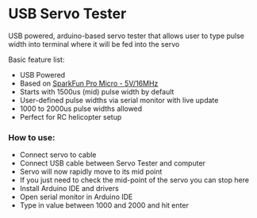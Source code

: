 # USB Servo Tester

USB powered, arduino-based servo tester that allows user to type pulse width into terminal where it will be fed into the servo

Basic feature list:

 * USB Powered
 * Based on [SparkFun Pro Micro - 5V/16MHz](https://www.sparkfun.com/products/12640)
 * Starts with 1500us (mid) pulse width by default
 * User-defined pulse widths via serial monitor with live update
 * 1000 to 2000us pulse widths allowed
 * Perfect for RC helicopter setup

### How to use:

 * Connect servo to cable
 * Connect USB cable between Servo Tester and computer
 * Servo will now rapidly move to its mid point
 * If you just need to check the mid-point of the servo you can stop here
 * Install Arduino IDE and drivers
 * Open serial monitor in Arduino IDE
 * Type in value between 1000 and 2000 and hit enter

